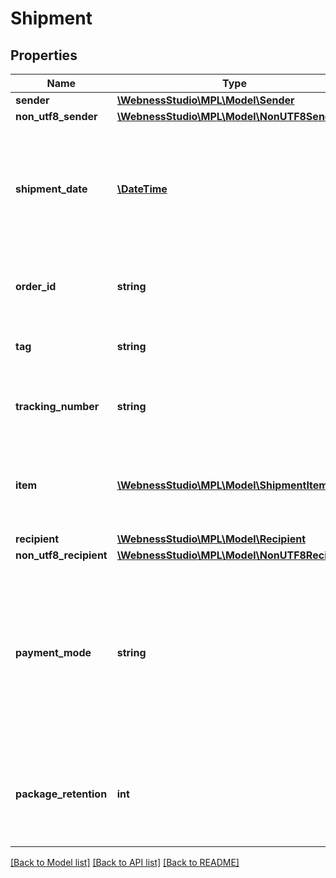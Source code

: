# Shipment

## Properties
Name | Type | Description | Notes
------------ | ------------- | ------------- | -------------
**sender** | [**\WebnessStudio\MPL\Model\Sender**](Sender.md) |  | [optional] 
**non_utf8_sender** | [**\WebnessStudio\MPL\Model\NonUTF8Sender**](NonUTF8Sender.md) |  | [optional] 
**shipment_date** | [**\DateTime**](\DateTime.md) | A tényleges (fizikai) postára adás tervezett ideje yyyy-MM-dd formátumban   /   Planned time of actual (physical) posting in dd-MM-yyyy format format: date-time | [optional] 
**order_id** | **string** | A webáruház által használt rendelésazonosító.   /   Order ID used by the webshop. | [optional] 
**tag** | **string** | A szállítmányhoz rendelt címke.   /   Label assigned to the consignment. | [optional] 
**tracking_number** | **string** | A posta által kiosztott azonosító.   /   The identifier assigned by Magyar Posta. | [optional] 
**item** | [**\WebnessStudio\MPL\Model\ShipmentItem[]**](ShipmentItem.md) | A szállítmányban szereplő csomagok felsorolása.   /   List of parcels included in the consignment. | [optional] 
**recipient** | [**\WebnessStudio\MPL\Model\Recipient**](Recipient.md) |  | [optional] 
**non_utf8_recipient** | [**\WebnessStudio\MPL\Model\NonUTF8Recipient**](NonUTF8Recipient.md) |  | [optional] 
**payment_mode** | **string** | Azt adja meg, hogy az MPL hogyan fizesse ki az utánvételes csomagok után beszedett díjat a megrendelő számára.   /   Specifies how MPL should pay the customer the fee collected for cash on delivery parcels. | [optional] 
**package_retention** | **int** | A csomag őrzési ideje munkanapban: 0, 5 vagy 10.   /   Retention period of the parcel in business days: 0, 5 or 10. | [optional] 

[[Back to Model list]](../../README.md#documentation-for-models) [[Back to API list]](../../README.md#documentation-for-api-endpoints) [[Back to README]](../../README.md)

